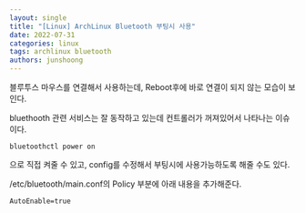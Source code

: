 ```yaml
---
layout: single
title: "[Linux] ArchLinux Bluetooth 부팅시 사용"
date: 2022-07-31
categories: linux
tags: archlinux bluetooth
authors: junshoong
---
```


블루투스 마우스를 연결해서 사용하는데, Reboot후에 바로 연결이 되지 않는 모습이 보인다.

bluethooth 관련 서비스는 잘 동작하고 있는데 컨트롤러가 꺼져있어서 나타나는 이슈 이다.

```
bluetoothctl power on
```
으로 직접 켜줄 수 있고, config를 수정해서 부팅시에 사용가능하도록 해줄 수도 있다.

/etc/bluetooth/main.conf의 Policy 부분에 아래 내용을 추가해준다.

```
AutoEnable=true
```
